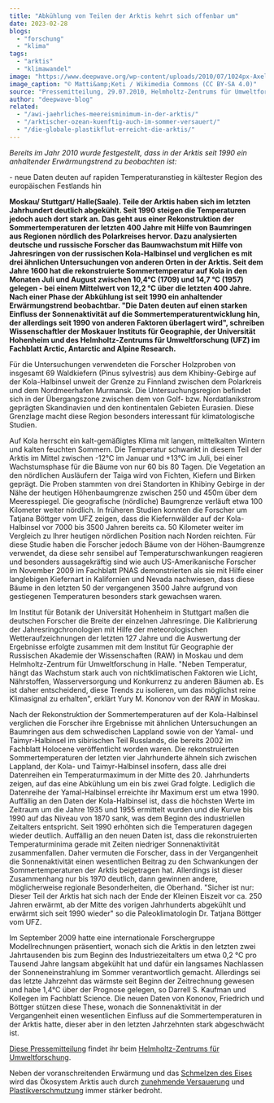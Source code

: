 ```yaml
---
title: "Abkühlung von Teilen der Arktis kehrt sich offenbar um"
date: 2023-02-28
blogs: 
  - "forschung"
  - "klima"
tags: 
  - "arktis"
  - "klimawandel"
image: "https://www.deepwave.org/wp-content/uploads/2010/07/1024px-Axel_Heiberg_Island_01.jpg"
image_caption: "© Matti&amp;Keti / Wikimedia Commons (CC BY-SA 4.0)"
source: "Pressemitteilung, 29.07.2010, Helmholtz-Zentrums für Umweltforschung"
author: "deepwave-blog"
related: 
  - "/awi-jaehrliches-meereisminimum-in-der-arktis/"
  - "/arktischer-ozean-kuenftig-auch-im-sommer-versauert/"
  - "/die-globale-plastikflut-erreicht-die-arktis/"
---
```


_Bereits im Jahr 2010 wurde festgestellt, dass in der Arktis seit 1990 ein anhaltender Erwärmungstrend zu beobachten ist:_ 



\- neue Daten deuten auf rapiden Temperaturanstieg in kältester Region des europäischen Festlands hin

**Moskau/ Stuttgart/ Halle(Saale). Teile der Arktis haben sich im letzten Jahrhundert deutlich abgekühlt. Seit 1990 steigen die Temperaturen jedoch auch dort stark an. Das geht aus einer Rekonstruktion der Sommertemperaturen der letzten 400 Jahre mit Hilfe von Baumringen aus Regionen nördlich des Polarkreises hervor. Dazu analysierten deutsche und russische Forscher das Baumwachstum mit Hilfe von Jahresringen von der russischen Kola-Halbinsel und verglichen es mit drei ähnlichen Untersuchungen von anderen Orten in der Arktis. Seit dem Jahre 1600 hat die rekonstruierte Sommertemperatur auf Kola in den Monaten Juli und August zwischen 10,4°C (1709) und 14,7 °C (1957) gelegen - bei einem Mittelwert von 12,2 °C über die letzten 400 Jahre. Nach einer Phase der Abkühlung ist seit 1990 ein anhaltender Erwärmungstrend beobachtbar. "Die Daten deuten auf einen starken Einfluss der Sonnenaktivität auf die Sommertemperaturentwicklung hin, der allerdings seit 1990 von anderen Faktoren überlagert wird", schreiben Wissenschaftler der Moskauer Instituts für Geographie, der Universität Hohenheim und des Helmholtz-Zentrums für Umweltforschung (UFZ) im Fachblatt Arctic, Antarctic and Alpine Research.**

Für die Untersuchungen verwendeten die Forscher Holzproben von insgesamt 69 Waldkiefern (Pinus sylvestris) aus dem Khibiny-Gebirge auf der Kola-Halbinsel unweit der Grenze zu Finnland zwischen dem Polarkreis und dem Nordmeerhafen Murmansk. Die Untersuchungsregion befindet sich in der Übergangszone zwischen dem von Golf- bzw. Nordatlanikstrom geprägten Skandinavien und den kontinentalen Gebieten Eurasien. Diese Grenzlage macht diese Region besonders interessant für klimatologische Studien.

Auf Kola herrscht ein kalt-gemäßigtes Klima mit langen, mittelkalten Wintern und kalten feuchten Sommern. Die Temperatur schwankt in diesem Teil der Arktis im Mittel zwischen -12°C im Januar und +13°C im Juli, bei einer Wachstumsphase für die Bäume von nur 60 bis 80 Tagen. Die Vegetation an den nördlichen Ausläufern der Taiga wird von Fichten, Kiefern und Birken geprägt. Die Proben stammten von drei Standorten in Khibiny Gebirge in der Nähe der heutigen Höhenbaumgrenze zwischen 250 und 450m über dem Meeresspiegel. Die geografische (nördliche) Baumgrenze verläuft etwa 100 Kilometer weiter nördlich. In früheren Studien konnten die Forscher um Tatjana Böttger vom UFZ zeigen, dass die Kiefernwälder auf der Kola-Halbinsel vor 7000 bis 3500 Jahren bereits ca. 50 Kilometer weiter im Vergleich zu Ihrer heutigen nördlichen Position nach Norden reichten. Für diese Studie haben die Forscher jedoch Bäume von der Höhen-Baumgrenze verwendet, da diese sehr sensibel auf Temperaturschwankungen reagieren und besonders aussagekräftig sind wie auch US-Amerikanische Forscher im November 2009 im Fachblatt PNAS demonstrierten als sie mit Hilfe einer langlebigen Kiefernart in Kalifornien und Nevada nachwiesen, dass diese Bäume in den letzten 50 der vergangenen 3500 Jahre aufgrund von gestiegenen Temperaturen besonders stark gewachsen waren.

Im Institut für Botanik der Universität Hohenheim in Stuttgart maßen die deutschen Forscher die Breite der einzelnen Jahresringe. Die Kalibrierung der Jahresringchronologien mit Hilfe der meteorologischen Wetteraufzeichnungen der letzten 127 Jahre und die Auswertung der Ergebnisse erfolgte zusammen mit dem Institut für Geographie der Russischen Akademie der Wissenschaften (RAW) in Moskau und dem Helmholtz-Zentrum für Umweltforschung in Halle. "Neben Temperatur, hängt das Wachstum stark auch von nichtklimatischen Faktoren wie Licht, Nährstoffen, Wasserversorgung und Konkurrenz zu anderen Bäumen ab. Es ist daher entscheidend, diese Trends zu isolieren, um das möglichst reine Klimasignal zu erhalten", erklärt Yury M. Kononov von der RAW in Moskau.

Nach der Rekonstruktion der Sommertemperaturen auf der Kola-Halbinsel verglichen die Forscher ihre Ergebnisse mit ähnlichen Untersuchungen an Baumringen aus dem schwedischen Lappland sowie von der Yamal- und Taimyr-Halbinsel im sibirischen Teil Russlands, die bereits 2002 im Fachblatt Holocene veröffentlicht worden waren. Die rekonstruierten Sommertemperaturen der letzten vier Jahrhunderte ähneln sich zwischen Lappland, der Kola- und Taimyr-Halbinsel insofern, dass alle drei Datenreihen ein Temperaturmaximum in der Mitte des 20. Jahrhunderts zeigen, auf das eine Abkühlung um ein bis zwei Grad folgte. Lediglich die Datenreihe der Yamal-Halbinsel erreichte ihr Maximum erst um etwa 1990. Auffällig an den Daten der Kola-Halbinsel ist, dass die höchsten Werte im Zeitraum um die Jahre 1935 und 1955 ermittelt wurden und die Kurve bis 1990 auf das Niveau von 1870 sank, was dem Beginn des industriellen Zeitalters entspricht. Seit 1990 erhöhten sich die Temperaturen dagegen wieder deutlich. Auffällig an den neuen Daten ist, dass die rekonstruierten Temperaturminima gerade mit Zeiten niedriger Sonnenaktivität zusammenfallen. Daher vermuten die Forscher, dass in der Vergangenheit die Sonnenaktivität einen wesentlichen Beitrag zu den Schwankungen der Sommertemperaturen der Arktis beigetragen hat. Allerdings ist dieser Zusammenhang nur bis 1970 deutlich, dann gewinnen andere, möglicherweise regionale Besonderheiten, die Oberhand. "Sicher ist nur: Dieser Teil der Arktis hat sich nach der Ende der Kleinen Eiszeit vor ca. 250 Jahren erwärmt, ab der Mitte des vorigen Jahrhunderts abgekühlt und erwärmt sich seit 1990 wieder" so die Paleoklimatologin Dr. Tatjana Böttger vom UFZ.

Im September 2009 hatte eine internationale Forschergruppe Modellrechnungen präsentiert, wonach sich die Arktis in den letzten zwei Jahrtausenden bis zum Beginn des Industriezeitalters um etwa 0,2 °C pro Tausend Jahre langsam abgekühlt hat und dafür ein langsames Nachlassen der Sonneneinstrahlung im Sommer verantwortlich gemacht. Allerdings sei das letzte Jahrzehnt das wärmste seit Beginn der Zeitrechnung gewesen und habe 1,4°C über der Prognose gelegen, so Darrell S. Kaufman und Kollegen im Fachblatt Science. Die neuen Daten von Kononov, Friedrich und Böttger stützen diese These, wonach die Sonnenaktivität in der Vergangenheit einen wesentlichen Einfluss auf die Sommertemperaturen in der Arktis hatte, dieser aber in den letzten Jahrzehnten stark abgeschwächt ist.

[Diese Pressemitteilung](https://www.ufz.de/index.php?de=35514) findet ihr beim [Helmholtz-Zentrums für Umweltforschung](https://www.ufz.de/index.php?de=33573).

Neben der voranschreitenden Erwärmung und das [Schmelzen des Eises](https://www.deepwave.org/awi-jaehrliches-meereisminimum-in-der-arktis/) wird das Ökosystem Arktis auch durch [zunehmende Versauerung](https://www.deepwave.org/arktischer-ozean-kuenftig-auch-im-sommer-versauert/) und [Plastikverschmutzung](https://www.deepwave.org/die-globale-plastikflut-erreicht-die-arktis/) immer stärker bedroht.
